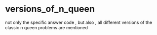# versions_of_n_queen
not only the specific answer code , but also , all different versions of the classic n queen problems are mentioned

